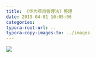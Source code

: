 ```yaml
---
title: 《华为项目管理法》整理
date: 2019-04-01 10:05:06
categories:
typora-root-url: ..
typora-copy-images-to: ../images
---
```


![](/images/undefined)
